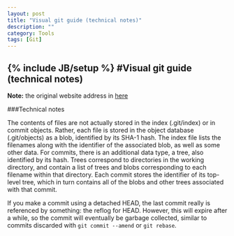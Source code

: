 ```yaml
---
layout: post
title: "Visual git guide (technical notes)"
description: ""
category: Tools
tags: [Git]
---
```

{% include JB/setup %}
#Visual git guide (technical notes)
---

**Note:** the original website address in [here](http://marklodato.github.io/visual-git-guide/index-en.html?no-svg)

###Technical notes

The contents of files are not actually stored in the index (.git/index) or in commit objects. Rather, each file is stored in the object database (.git/objects) as a blob, identified by its SHA-1 hash. The index file lists the filenames along with the identifier of the associated blob, as well as some other data. For commits, there is an additional data type, a tree, also identified by its hash. Trees correspond to directories in the working directory, and contain a list of trees and blobs corresponding to each filename within that directory. Each commit stores the identifier of its top-level tree, which in turn contains all of the blobs and other trees associated with that commit.   

If you make a commit using a detached HEAD, the last commit really is referenced by something: the reflog for HEAD. However, this will expire after a while, so the commit will eventually be garbage collected, similar to commits discarded with `git commit --amend` or `git rebase`.